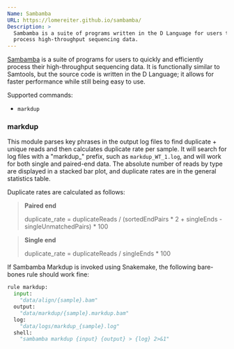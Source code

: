 ```yaml
---
Name: Sambamba
URL: https://lomereiter.github.io/sambamba/
Description: >
  Sambamba is a suite of programs written in the D Language for users to 
  process high-throughput sequencing data.
---
```


[Sambamba](https://lomereiter.github.io/sambamba/) is a suite of programs for users to quickly and efficiently process their high-throughput sequencing data. It is functionally similar to Samtools, but the source code is written in the D Language; it allows for faster performance while still being easy to use.

Supported commands:

- `markdup`

### markdup

This module parses key phrases in the output log files to find duplicate + unique reads and then calculates duplicate rate per sample. It will search for log files with a "markdup_" prefix, such as `markdup_WT_1.log`, and will work for both single and paired-end data. The absolute number of reads by type are displayed in a stacked bar plot, and duplicate rates are in the general statistics table.

Duplicate rates are calculated as follows:

> **Paired end**
>
> duplicate_rate = duplicateReads / (sortedEndPairs * 2 + singleEnds - singleUnmatchedPairs) * 100


> **Single end**
>
> duplicate_rate = duplicateReads / singleEnds * 100

If Sambamba Markdup is invoked using Snakemake, the following bare-bones rule should work fine:

```python
rule markdup:
  input:
    "data/align/{sample}.bam"
  output:
    "data/markdup/{sample}.markdup.bam"
  log:
    "data/logs/markdup_{sample}.log"
  shell:
    "sambamba markdup {input} {output} > {log} 2>&1"
```